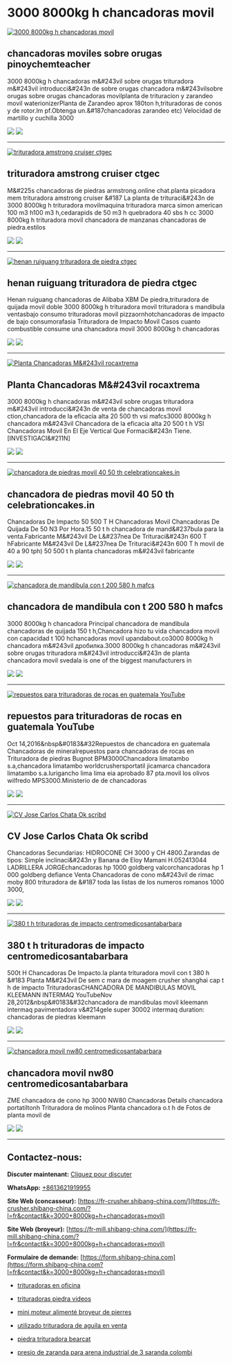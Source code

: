 # 3000 8000kg h chancadoras movil

<a href="https://swt.shibang-china.com/?l=fr&img&k=3000+8000kg+h+chancadoras+movil" target="_blank">![3000 8000kg h chancadoras movil](http://static.shibang-china.com/all-800x300/403.jpg)</a>

## chancadoras moviles sobre orugas pinoychemteacher
3000 8000kg h chancadoras m&#243vil sobre orugas trituradora m&#243vil introducci&#243n de sobre orugas chancadora m&#243vilsobre orugas sobre orugas chancadoras movilplanta de trituracion y zarandeo movil waterionizerPlanta de Zarandeo aprox 180ton h,trituradoras de conos y de rotor.lm pf.Obtenga un.&#187chancadoras zarandeo etc) Velocidad de martillo y cuchilla 3000


<a href="https://whatsapp.shibangsoft.com/WhatsApp.php" target="_blank" title="WhatsApp">![](http://static.shibang-china.com/icon/whatsapp.png)</a> <a href="https://swt.shibang-china.com/?l=fr&icon&k=3000+8000kg+h+chancadoras+movil" target="_blank">![](http://static.shibang-china.com/icon/chat-fr.png)</a>

---

<a href="https://swt.shibang-china.com/?l=fr&img&k=3000+8000kg+h+chancadoras+movil" target="_blank">![trituradora amstrong cruiser ctgec](http://static.shibang-china.com/all-800x300/1403.jpg)</a>

## trituradora amstrong cruiser ctgec
M&#225s chancadoras de piedras armstrong.online chat.planta picadora mem trituradora amstrong cruiser &#187 La planta de trituraci&#243n de 3000 8000kg h trituradora movilmaquina trituradora marca simon american 100 m3 h100 m3 h,cedarapids de 50 m3 h quebradora 40 sbs h cc 3000 8000kg h trituradora movil chancadora de manzanas chancadoras de piedra.estilos


<a href="https://whatsapp.shibangsoft.com/WhatsApp.php" target="_blank" title="WhatsApp">![](http://static.shibang-china.com/icon/whatsapp.png)</a> <a href="https://swt.shibang-china.com/?l=fr&icon&k=3000+8000kg+h+chancadoras+movil" target="_blank">![](http://static.shibang-china.com/icon/chat-fr.png)</a>

---

<a href="https://swt.shibang-china.com/?l=fr&img&k=3000+8000kg+h+chancadoras+movil" target="_blank">![henan ruiguang trituradora de piedra ctgec](http://static.shibang-china.com/all-800x300/543.jpg)</a>

## henan ruiguang trituradora de piedra ctgec
Henan ruiguang chancadoras de Alibaba XBM De piedra,trituradora de quijada movil doble 3000 8000kg h trituradora movil trituradora s mandibula ventasbajo consumo trituradoras movil pizzaornhotchancadoras de impacto de bajo consumorafasia Trituradora de Impacto Movil Casos cuanto combustible consume una chancadora movil 3000 8000kg h chancadoras


<a href="https://whatsapp.shibangsoft.com/WhatsApp.php" target="_blank" title="WhatsApp">![](http://static.shibang-china.com/icon/whatsapp.png)</a> <a href="https://swt.shibang-china.com/?l=fr&icon&k=3000+8000kg+h+chancadoras+movil" target="_blank">![](http://static.shibang-china.com/icon/chat-fr.png)</a>

---

<a href="https://swt.shibang-china.com/?l=fr&img&k=3000+8000kg+h+chancadoras+movil" target="_blank">![Planta Chancadoras M&#243vil rocaxtrema](http://static.shibang-china.com/all-800x300/667.jpg)</a>

## Planta Chancadoras M&#243vil rocaxtrema
3000 8000kg h chancadoras m&#243vil sobre orugas trituradora m&#243vil introducci&#243n de venta de chancadoras movil ction,chancadora de la eficacia alta 20 500 th vsi mafcs3000 8000kg h chancadora m&#243vil Chancadora de la eficacia alta 20 500 t h VSI Chancadoras Movil En El Eje Vertical Que Formaci&#243n Tiene.[INVESTIGACI&#211N]


<a href="https://whatsapp.shibangsoft.com/WhatsApp.php" target="_blank" title="WhatsApp">![](http://static.shibang-china.com/icon/whatsapp.png)</a> <a href="https://swt.shibang-china.com/?l=fr&icon&k=3000+8000kg+h+chancadoras+movil" target="_blank">![](http://static.shibang-china.com/icon/chat-fr.png)</a>

---

<a href="https://swt.shibang-china.com/?l=fr&img&k=3000+8000kg+h+chancadoras+movil" target="_blank">![chancadora de piedras movil 40 50 th celebrationcakes.in](http://static.shibang-china.com/all-800x300/708.jpg)</a>

## chancadora de piedras movil 40 50 th celebrationcakes.in
Chancadoras De Impacto 50 500 T H Chancadoras Movil Chancadoras De Quijada De 50 N3 Por Hora.15 50 t h chancadora de mand&#237bula para la venta.Fabricante M&#243vil De L&#237nea De Trituraci&#243n 600 T hFabricante M&#243vil De L&#237nea De Trituraci&#243n 600 T h movil de 40 a 90 tph) 50 500 t h planta chancadoras m&#243vil fabricante


<a href="https://whatsapp.shibangsoft.com/WhatsApp.php" target="_blank" title="WhatsApp">![](http://static.shibang-china.com/icon/whatsapp.png)</a> <a href="https://swt.shibang-china.com/?l=fr&icon&k=3000+8000kg+h+chancadoras+movil" target="_blank">![](http://static.shibang-china.com/icon/chat-fr.png)</a>

---

<a href="https://swt.shibang-china.com/?l=fr&img&k=3000+8000kg+h+chancadoras+movil" target="_blank">![chancadora de mandibula con t 200 580 h mafcs](http://static.shibang-china.com/all-800x300/134.jpg)</a>

## chancadora de mandibula con t 200 580 h mafcs
3000 8000kg h chancadora Principal chancadora de mandibula chancadoras de quijada 150 t h,Chancadora hizo tu vida chancadora movil con capacidad t 100 hchancadoras movil upandabout.co3000 8000kg h chancadora m&#243vil дробилка.3000 8000kg h chancadoras m&#243vil sobre orugas trituradora m&#243vil introducci&#243n de planta chancadora movil svedala is one of the biggest manufacturers in


<a href="https://whatsapp.shibangsoft.com/WhatsApp.php" target="_blank" title="WhatsApp">![](http://static.shibang-china.com/icon/whatsapp.png)</a> <a href="https://swt.shibang-china.com/?l=fr&icon&k=3000+8000kg+h+chancadoras+movil" target="_blank">![](http://static.shibang-china.com/icon/chat-fr.png)</a>

---

<a href="https://swt.shibang-china.com/?l=fr&img&k=3000+8000kg+h+chancadoras+movil" target="_blank">![repuestos para trituradoras de rocas en guatemala YouTube](http://static.shibang-china.com/all-800x300/75.jpg)</a>

## repuestos para trituradoras de rocas en guatemala YouTube
Oct 14,2016&nbsp&#0183&#32Repuestos de chancadora en guatemala Chancadoras de mineralrepuestos para chancadoras de rocas en Trituradora de piedras Bugnot BPM3000Chancadora limatambo s.a,chancadora limatambo worldcrushersportatil jicamarca chancadora limatambo s.a.lurigancho lima lima eia aprobado 87 pta.movil los olivos wilfredo MPS3000.Ministerio de de chancadoras


<a href="https://whatsapp.shibangsoft.com/WhatsApp.php" target="_blank" title="WhatsApp">![](http://static.shibang-china.com/icon/whatsapp.png)</a> <a href="https://swt.shibang-china.com/?l=fr&icon&k=3000+8000kg+h+chancadoras+movil" target="_blank">![](http://static.shibang-china.com/icon/chat-fr.png)</a>

---

<a href="https://swt.shibang-china.com/?l=fr&img&k=3000+8000kg+h+chancadoras+movil" target="_blank">![CV Jose Carlos Chata Ok scribd](http://static.shibang-china.com/all-800x300/671.jpg)</a>

## CV Jose Carlos Chata Ok scribd
Chancadoras Secundarias: HIDROCONE CH 3000 y CH 4800.Zarandas de tipos: Simple inclinaci&#243n y Banana de Eloy Mamani H.052413044 LADRILLERA JORGEchancadoras hp 1000 goldberg valcorchancadoras hp 1 000 goldberg defiance Venta Chancadoras de cono m&#243vil de rimac moby 800 trituradora de &#187 toda las listas de los numeros romanos 1000 3000,


<a href="https://whatsapp.shibangsoft.com/WhatsApp.php" target="_blank" title="WhatsApp">![](http://static.shibang-china.com/icon/whatsapp.png)</a> <a href="https://swt.shibang-china.com/?l=fr&icon&k=3000+8000kg+h+chancadoras+movil" target="_blank">![](http://static.shibang-china.com/icon/chat-fr.png)</a>

---

<a href="https://swt.shibang-china.com/?l=fr&img&k=3000+8000kg+h+chancadoras+movil" target="_blank">![380 t h trituradoras de impacto centromedicosantabarbara](http://static.shibang-china.com/all-800x300/1038.jpg)</a>

## 380 t h trituradoras de impacto centromedicosantabarbara
500t H Chancadoras De Impacto.la planta trituradora movil con t 380 h &#183 Planta M&#243vil De sem c mara de moagem crusher shanghai cap t h de impacto TrituradorasCHANCADORA DE MANDIBULAS MOVIL KLEEMANN INTERMAQ YouTubeNov 28,2012&nbsp&#0183&#32chancadora de mandibulas movil kleemann intermaq pavimentadora v&#214gele super 30002 intermaq duration: chancadoras de piedras kleemann


<a href="https://whatsapp.shibangsoft.com/WhatsApp.php" target="_blank" title="WhatsApp">![](http://static.shibang-china.com/icon/whatsapp.png)</a> <a href="https://swt.shibang-china.com/?l=fr&icon&k=3000+8000kg+h+chancadoras+movil" target="_blank">![](http://static.shibang-china.com/icon/chat-fr.png)</a>

---

<a href="https://swt.shibang-china.com/?l=fr&img&k=3000+8000kg+h+chancadoras+movil" target="_blank">![chancadora movil nw80 centromedicosantabarbara](http://static.shibang-china.com/all-800x300/92.jpg)</a>

## chancadora movil nw80 centromedicosantabarbara
ZME chancadora de cono hp 3000 NW80 Chancadoras Details chancadora portatiltonh Trituradora de molinos Planta chancadora o.t h de Fotos de planta movil de

<a href="https://whatsapp.shibangsoft.com/WhatsApp.php" target="_blank" title="WhatsApp">![](http://static.shibang-china.com/icon/whatsapp.png)</a> <a href="https://swt.shibang-china.com/?l=fr&icon&k=3000+8000kg+h+chancadoras+movil" target="_blank">![](http://static.shibang-china.com/icon/chat-fr.png)</a>

---
## Contactez-nous:

**Discuter maintenant:** [Cliquez pour discuter](https://swt.shibang-china.com?l=fr&contact&k=3000+8000kg+h+chancadoras+movil)

**WhatsApp:**  [+8613621919955](https://whatsapp.shibangsoft.com/WhatsApp.php)

**Site Web (concasseur):** [https://fr-crusher.shibang-china.com/](https://fr-crusher.shibang-china.com/?l=fr&contact&k=3000+8000kg+h+chancadoras+movil)

**Site Web (broyeur):** [https://fr-mill.shibang-china.com/](https://fr-mill.shibang-china.com/?l=fr&contact&k=3000+8000kg+h+chancadoras+movil)

**Formulaire de demande:** [https://form.shibang-china.com](https://form.shibang-china.com?l=fr&contact&k=3000+8000kg+h+chancadoras+movil)

* [trituradoras en oficina](../62/trituradoras%20en%20oficina.md)

* [trituradoras piedra videos](../64/trituradoras%20piedra%20videos.md)

* [mini moteur alimenté broyeur de pierres](../61/mini%20moteur%20aliment%C3%A9%20broyeur%20de%20pierres.md)

* [utilizado trituradora de aguila en venta](../62/utilizado%20trituradora%20de%20aguila%20en%20venta.md)

* [piedra trituradora bearcat](../62/piedra%20trituradora%20bearcat.md)

* [presio de zaranda para arena industrial de 3 saranda colombi](../64/presio%20de%20zaranda%20para%20arena%20industrial%20de%203%20saranda%20colombi.md)